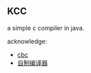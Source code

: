 ##  KCC

a simple c compiler in java.


acknowledge:

* [cbc](https://github.com/aamine/cbc)
* [自制编译器](https://book.douban.com/subject/26806041/)